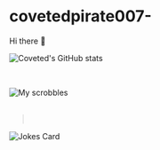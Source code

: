# covetedpirate007-
Hi there 👋

![Coveted's GitHub stats](https://github-readme-stats.vercel.app/api?username=covetedpirate007&show_icons=true&theme=radical)

<br />

![My scrobbles](https://lastfm-recently-played.vercel.app/api?user=ways_unknown&count=1)
<br />
<br />
><br />

<!-- Markdown -->
![Jokes Card](https://readme-jokes.vercel.app/api)

